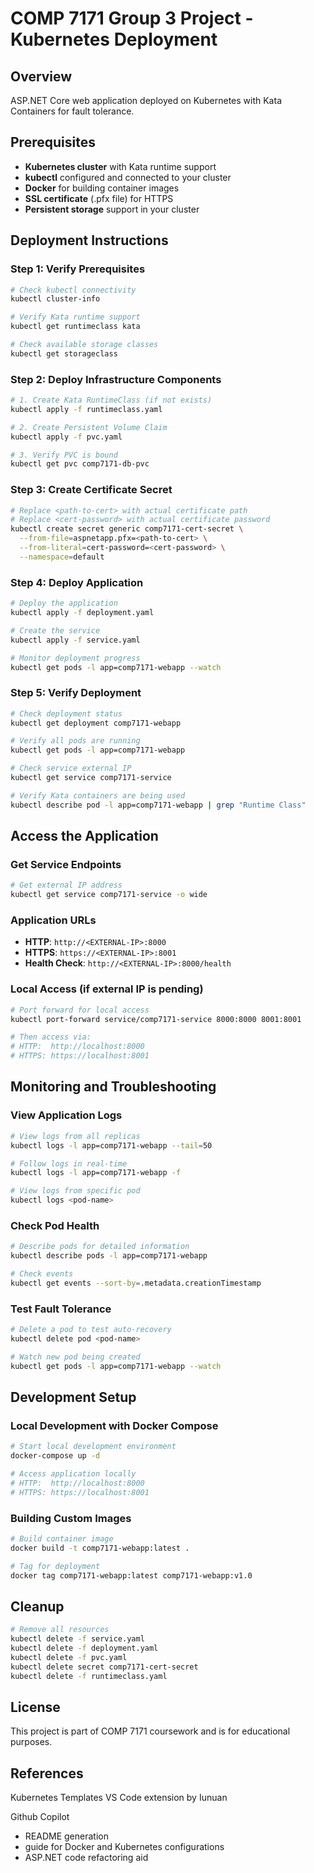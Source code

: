 # COMP 7171 Group 3 Project - Kubernetes Deployment

## Overview
ASP.NET Core web application deployed on Kubernetes with Kata Containers for fault tolerance.

## Prerequisites
- **Kubernetes cluster** with Kata runtime support
- **kubectl** configured and connected to your cluster
- **Docker** for building container images
- **SSL certificate** (.pfx file) for HTTPS
- **Persistent storage** support in your cluster

## Deployment Instructions

### Step 1: Verify Prerequisites
```bash
# Check kubectl connectivity
kubectl cluster-info

# Verify Kata runtime support
kubectl get runtimeclass kata

# Check available storage classes
kubectl get storageclass
```

### Step 2: Deploy Infrastructure Components
```bash
# 1. Create Kata RuntimeClass (if not exists)
kubectl apply -f runtimeclass.yaml

# 2. Create Persistent Volume Claim
kubectl apply -f pvc.yaml

# 3. Verify PVC is bound
kubectl get pvc comp7171-db-pvc
```

### Step 3: Create Certificate Secret
```bash
# Replace <path-to-cert> with actual certificate path
# Replace <cert-password> with actual certificate password
kubectl create secret generic comp7171-cert-secret \
  --from-file=aspnetapp.pfx=<path-to-cert> \
  --from-literal=cert-password=<cert-password> \
  --namespace=default
```

### Step 4: Deploy Application
```bash
# Deploy the application
kubectl apply -f deployment.yaml

# Create the service
kubectl apply -f service.yaml

# Monitor deployment progress
kubectl get pods -l app=comp7171-webapp --watch
```

### Step 5: Verify Deployment
```bash
# Check deployment status
kubectl get deployment comp7171-webapp

# Verify all pods are running
kubectl get pods -l app=comp7171-webapp

# Check service external IP
kubectl get service comp7171-service

# Verify Kata containers are being used
kubectl describe pod -l app=comp7171-webapp | grep "Runtime Class"
```

## Access the Application

### Get Service Endpoints
```bash
# Get external IP address
kubectl get service comp7171-service -o wide
```

### Application URLs
- **HTTP**: `http://<EXTERNAL-IP>:8000`
- **HTTPS**: `https://<EXTERNAL-IP>:8001`
- **Health Check**: `http://<EXTERNAL-IP>:8000/health`

### Local Access (if external IP is pending)
```bash
# Port forward for local access
kubectl port-forward service/comp7171-service 8000:8000 8001:8001

# Then access via:
# HTTP:  http://localhost:8000
# HTTPS: https://localhost:8001
```

## Monitoring and Troubleshooting

### View Application Logs
```bash
# View logs from all replicas
kubectl logs -l app=comp7171-webapp --tail=50

# Follow logs in real-time
kubectl logs -l app=comp7171-webapp -f

# View logs from specific pod
kubectl logs <pod-name>
```

### Check Pod Health
```bash
# Describe pods for detailed information
kubectl describe pods -l app=comp7171-webapp

# Check events
kubectl get events --sort-by=.metadata.creationTimestamp
```

### Test Fault Tolerance
```bash
# Delete a pod to test auto-recovery
kubectl delete pod <pod-name>

# Watch new pod being created
kubectl get pods -l app=comp7171-webapp --watch
```

## Development Setup

### Local Development with Docker Compose
```bash
# Start local development environment
docker-compose up -d

# Access application locally
# HTTP:  http://localhost:8000
# HTTPS: https://localhost:8001
```

### Building Custom Images
```bash
# Build container image
docker build -t comp7171-webapp:latest .

# Tag for deployment
docker tag comp7171-webapp:latest comp7171-webapp:v1.0
```

## Cleanup
```bash
# Remove all resources
kubectl delete -f service.yaml
kubectl delete -f deployment.yaml
kubectl delete -f pvc.yaml
kubectl delete secret comp7171-cert-secret
kubectl delete -f runtimeclass.yaml
```

## License
This project is part of COMP 7171 coursework and is for educational purposes.

## References

Kubernetes Templates VS Code extension by Iunuan

Github Copilot
- README generation
- guide for Docker and Kubernetes configurations
- ASP.NET code refactoring aid